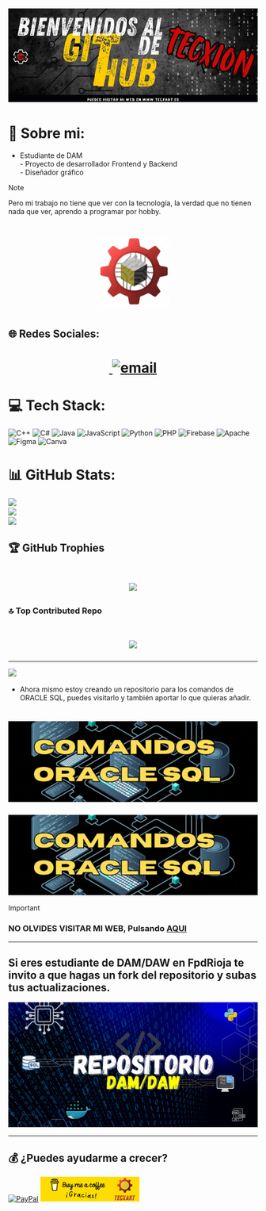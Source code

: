 <h1 align="center">
<img src="https://github.com/tecxion/TecXion/blob/main/Media/githubhomme.png">
</h1>


# 💫 Sobre mi:
- Estudiante de DAM<br>- Proyecto de desarrollador Frontend y Backend<br>- Diseñador gráfico<br>

>[!NOTE]
>Pero mi trabajo no tiene que ver con la tecnología, la verdad que no tienen nada que ver, aprendo a programar por hobby.

<h1 align="center">
<img src="https://github.com/tecxion/TecXion/blob/main/Media/TECXARTgif2.gif">
</h1>


## 🌐 Redes Sociales:
<h1 align="center">
   <a href="https://youtube.com/@tx-dron-avistadedron">
<img src="https://img.shields.io/badge/YouTube-%23FF0000.svg?logo=YouTube&logoColor=white" alt="" />  </a><a href="mailto:tecxart@gmail.com"><img src="https://img.shields.io/badge/Email-D14836?logo=gmail&logoColor=white" alt="email">
</a>
</h1>

# 💻 Tech Stack:
![C++](https://img.shields.io/badge/c++-%2300599C.svg?style=for-the-badge&logo=c%2B%2B&logoColor=white) ![C#](https://img.shields.io/badge/c%23-%23239120.svg?style=for-the-badge&logo=csharp&logoColor=white) ![Java](https://img.shields.io/badge/java-%23ED8B00.svg?style=for-the-badge&logo=openjdk&logoColor=white) ![JavaScript](https://img.shields.io/badge/javascript-%23323330.svg?style=for-the-badge&logo=javascript&logoColor=%23F7DF1E) ![Python](https://img.shields.io/badge/python-3670A0?style=for-the-badge&logo=python&logoColor=ffdd54) ![PHP](https://img.shields.io/badge/php-%23777BB4.svg?style=for-the-badge&logo=php&logoColor=white) ![Firebase](https://img.shields.io/badge/firebase-%23039BE5.svg?style=for-the-badge&logo=firebase) ![Apache](https://img.shields.io/badge/apache-%23D42029.svg?style=for-the-badge&logo=apache&logoColor=white) ![Figma](https://img.shields.io/badge/figma-%23F24E1E.svg?style=for-the-badge&logo=figma&logoColor=white) ![Canva](https://img.shields.io/badge/Canva-%2300C4CC.svg?style=for-the-badge&logo=Canva&logoColor=white)
# 📊 GitHub Stats:
![](https://github-readme-stats.vercel.app/api?username=tecxion&theme=onedark&hide_border=false&include_all_commits=true&count_private=true)<br/>
![](https://nirzak-streak-stats.vercel.app/?user=tecxion&theme=onedark&hide_border=false)<br/>
![](https://github-readme-stats.vercel.app/api/top-langs/?username=tecxion&theme=onedark&hide_border=false&include_all_commits=true&count_private=true&layout=compact)

## 🏆 GitHub Trophies
<h1 align="center"><img src=https://github-profile-trophy.vercel.app/?username=tecxion&theme=dracula&no-frame=true&no-bg=true&margin-w=15></h1>

### 🔝 Top Contributed Repo
<h1 align="center"><img src="https://github-contributor-stats.vercel.app/api?username=tecxion&limit=6&theme=dark&combine_all_yearly_contributions=true"></h1>

---


[![](https://visitcount.itsvg.in/api?id=tecxion&icon=0&color=4)](https://visitcount.itsvg.in)


- Ahora mismo estoy creando un repositorio para los comandos de ORACLE SQL, puedes visitarlo y también aportar lo que quieras añadir.

<h1 align="center"><a href="https://github.com/tecxion/Bases-de-datos-Oracle"><img src="https://github.com/tecxion/TecXion/blob/main/Media/COMANDOS.gif"></a></h1>

   
[![imagen bd](Media/COMANDOS.gif)](https://github.com/tecxion/Bases-de-datos-Oracle) <br>


>[!IMPORTANT]
> ### NO OLVIDES VISITAR MI WEB, Pulsando [AQUI](https://www.tecxart.es)


---


## Si eres estudiante de DAM/DAW en FpdRioja te invito a que hagas un fork del repositorio y subas tus actualizaciones.


[![imagen damdaw](Media/Repositorio.png)](https://github.com/tecxion/DAM_DAW)


---


## 💰 ¿Puedes ayudarme a crecer?
[![PayPal](https://img.shields.io/badge/PayPal-00457C?style=for-the-badge&logo=paypal&logoColor=white)](https://paypal.me/jfmpkiko) 
[![Buymeacoffee](Media/cafe1.png)](https://coff.ee/tecxart)

